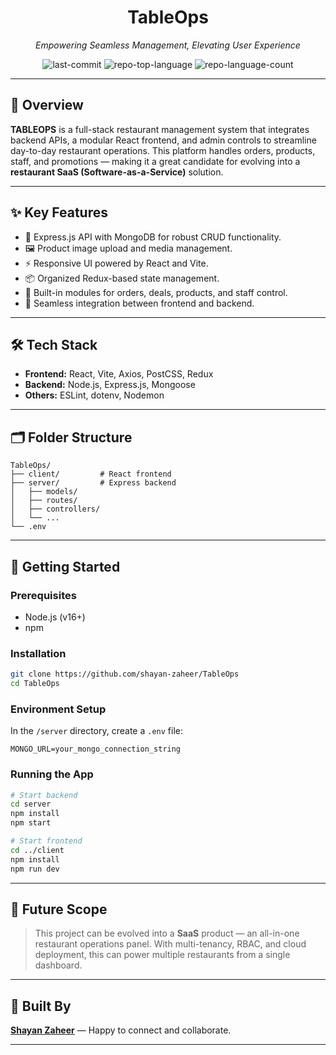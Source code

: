 <div align="center">

# TableOps 
*Empowering Seamless Management, Elevating User Experience*

![last-commit](https://img.shields.io/github/last-commit/shayan-zaheer/TableOps?style=flat&logo=git&logoColor=white&color=0080ff)
![repo-top-language](https://img.shields.io/github/languages/top/shayan-zaheer/TableOps?style=flat&color=0080ff)
![repo-language-count](https://img.shields.io/github/languages/count/shayan-zaheer/TableOps?style=flat&color=0080ff)

</div>

---

## 🧠 Overview

**TABLEOPS** is a full-stack restaurant management system that integrates backend APIs, a modular React frontend, and admin controls to streamline day-to-day restaurant operations. This platform handles orders, products, staff, and promotions — making it a great candidate for evolving into a **restaurant SaaS (Software-as-a-Service)** solution.

---

## ✨ Key Features

- 🔧 Express.js API with MongoDB for robust CRUD functionality.
- 🖼️ Product image upload and media management.
- ⚡ Responsive UI powered by React and Vite.
- 📦 Organized Redux-based state management.
- 💬 Built-in modules for orders, deals, products, and staff control.
- 🔄 Seamless integration between frontend and backend.

---

## 🛠 Tech Stack

- **Frontend:** React, Vite, Axios, PostCSS, Redux
- **Backend:** Node.js, Express.js, Mongoose
- **Others:** ESLint, dotenv, Nodemon

---

## 🗂️ Folder Structure

```
TableOps/
├── client/         # React frontend
├── server/         # Express backend
│   ├── models/
│   ├── routes/
│   ├── controllers/
│   └── ...
└── .env
```

---

## 🚀 Getting Started

### Prerequisites

- Node.js (v16+)
- npm

### Installation

```bash
git clone https://github.com/shayan-zaheer/TableOps
cd TableOps
```

### Environment Setup

In the `/server` directory, create a `.env` file:

```
MONGO_URL=your_mongo_connection_string
```

### Running the App

```bash
# Start backend
cd server
npm install
npm start

# Start frontend
cd ../client
npm install
npm run dev
```

---

## 📌 Future Scope

> This project can be evolved into a **SaaS** product — an all-in-one restaurant operations panel.
With multi-tenancy, RBAC, and cloud deployment, this can power multiple restaurants from a single dashboard.

---

## 🙌 Built By

**[Shayan Zaheer](https://github.com/shayan-zaheer)** — Happy to connect and collaborate.

---
